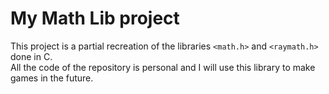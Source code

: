 # My Math Lib project

This project is a partial recreation of the libraries `<math.h>` and `<raymath.h>` done in C.<br>
All the code of the repository is personal and I will use this library to make games in the future.
